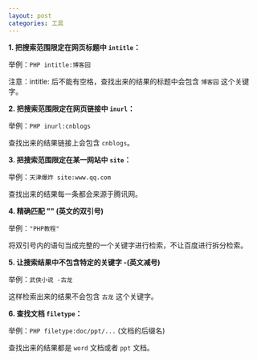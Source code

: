 ```yaml
---
layout: post
categories: 工具
---
```


**1. 把搜索范围限定在网页标题中 `intitle`：**

举例：`PHP intitle:博客园`

注意：intitle: 后不能有空格，查找出来的结果的标题中会包含 `博客园` 这个关键字。

**2. 把搜索范围限定在网页链接中 `inurl`：**

举例：`PHP inurl:cnblogs`

查找出来的结果链接上会包含 `cnblogs`。

**3. 把搜索范围限定在某一网站中 `site`：**

举例：`天津爆炸 site:www.qq.com`

查找出来的结果每一条都会来源于腾讯网。

**4. 精确匹配 "" (英文的双引号)**

举例：`"PHP教程"`

将双引号内的语句当成完整的一个关键字进行检索，不让百度进行拆分检索。

**5. 让搜索结果中不包含特定的关键字 -(英文减号)**

举例：`武侠小说 -古龙`

这样检索出来的结果不会包含 `古龙` 这个关键字。

**6. 查找文档 `filetype`：**

举例：`PHP filetype:doc/ppt/...` (文档的后缀名)

查找出来的结果都是 `word` 文档或者 `ppt` 文档。